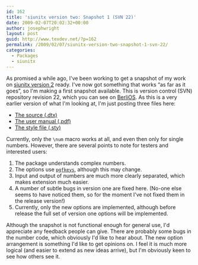 ```yaml
---
id: 162
title: 'siunitx version two: Snapshot 1 (SVN 22)'
date: 2009-02-07T20:02:32+00:00
author: josephwright
layout: post
guid: http://www.texdev.net/?p=162
permalink: /2009/02/07/siunitx-version-two-snapshot-1-svn-22/
categories:
  - Packages
  - siunitx
---
```

As promised a while ago, I've been working to get a snapshot of my work on [siunitx version 2](http://siunitx.berlios.de) ready. I've now got something that works “as far as it goes”, so I'm making a first snapshot available.  This is version control (SVN) repository revision 22, which you can see on [BerliOS](http://www.berlios.de). As this is a very earlier version of what I'm looking at, I'm just posting three files here:

- [The source (.dtx)](http://www.texdev.net/wp-content/uploads/2009/02/siunitx.dtx)
- [The user manual (.pdf)](http://www.texdev.net/wp-content/uploads/2009/02/siunitx.pdf)
- [The style file (.sty)](http://www.texdev.net/wp-content/uploads/2009/02/siunitx.sty)

Currently, only the `\num` macro works at all, and even then only for single numbers. However, there are several points to note for testers  and interested users:

1. The package understands complex numbers.
2. The options use [`pgfkeys`](https://ctan.org/pkg/pgf), although this may change.
3. Input and output of numbers are much more clearly separated, which makes extension much easier.
4. A number of subtle bugs in version one are fixed here. (No-one else seems to have noticed them, so for the moment I've not fixed them in the release version!)
5. Currently, only the new options are implemented, although before release the full set of version one options will be implemented.

Although the snapshot is not functional enough for general use, I'd appreciate any feedback people can give.  There are probably some bugs in the number code, which obviously I'd like to hear about.  The new option arrangement is something I'd like to get opinions on.  I feel it is much more logical (and easier to extend as new ideas arrive), but I'm obviously keen to see how others see it.
